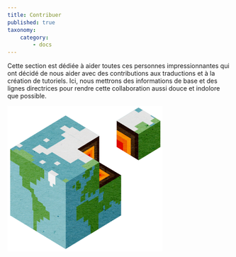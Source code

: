 ```yaml
---
title: Contribuer
published: true
taxonomy:
    category:
        - docs
---
```


Cette section est dédiée à aider toutes ces personnes impressionnantes qui ont décidé de nous aider avec des contributions aux traductions et à la création de tutoriels.
Ici, nous mettrons des informations de base et des lignes directrices pour rendre cette collaboration aussi douce et indolore que possible.


![](contribute.png)
